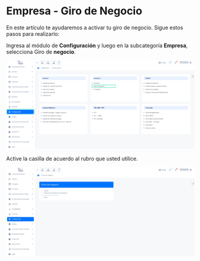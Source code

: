 # Empresa - Giro de Negocio

En este artículo te ayudaremos a activar tu giro de negocio. Sigue estos pasos para realizarlo:

Ingresa al módulo de **Configuración** y luego en la subcategoría **Empresa**, selecciona Giro de **negocio**.

![Alt text](img/giro1.jpg)

Active la casilla de acuerdo al rubro que usted utilice.

![Alt text](img/giro2.jpg)